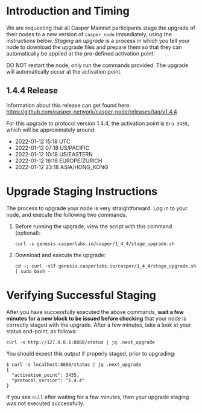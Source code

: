 # Introduction and Timing
We are requesting that all Casper Mainnet participants stage the upgrade of their nodes to a new version of `casper_node` immediately, using the instructions below. _Staging an upgrade_ is a process in which you tell your node to download the upgrade files and prepare them so that they can automatically be applied at the pre-defined activation point.

DO NOT restart the node, only run the commands provided. The upgrade will automatically occur at the activation point.

## 1.4.4 Release
Information about this release can get found here: https://github.com/casper-network/casper-node/releases/tag/v1.4.4

For this upgrade to protocol version 1.4.4, the activation point is `Era 3435`, which will be approximately around:

 * 2022-01-12 15:18 UTC
 * 2022-01-12 07:18 US/PACIFIC
 * 2022-01-12 10:18 US/EASTERN
 * 2022-01-12 16:18 EUROPE/ZURICH
 * 2022-01-12 23:18 ASIA/HONG_KONG

# Upgrade Staging Instructions
The process to upgrade your node is very straightforward. Log in to your node, and execute the following two commands.

1. Before running the upgrade, view the script with this command (optional):

    `curl -s genesis.casperlabs.io/casper/1_4_4/stage_upgrade.sh`

2. Download and execute the upgrade:

    `cd ~; curl -sSf genesis.casperlabs.io/casper/1_4_4/stage_upgrade.sh | sudo bash -`

# Verifying Successful Staging

After you have successfully executed the above commands, **wait a few minutes for a new block to be issued before checking** that your node is correctly staged with the upgrade. After a few minutes, take a look at your status end-point, as follows:

`curl -s http://127.0.0.1:8888/status | jq .next_upgrade`

You should expect this output if properly staged, prior to upgrading:

    $ curl -s localhost:8888/status | jq .next_upgrade
    {
      "activation_point": 3435,
      "protocol_version": "1.4.4"
    }


If you see `null` after waiting for a few minutes, then your upgrade staging was not executed successfully.